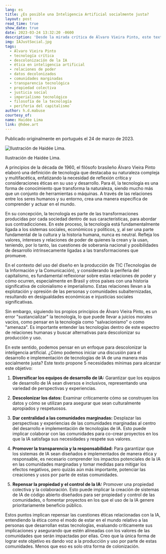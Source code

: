 ```yaml
---
lang: es
title: ¿Es posible una Inteligencia Artificial socialmente justa?
layout: post
read_time: true
show_date: true
date: 2023-03-24 13:32:20 -0600
description: 'Desde la mirada crítica de Álvaro Vieira Pinto, este texto replantea la tecnología como expresión de estructuras de poder, proponiendo cinco ejes para descolonizar la IA: marcos éticos críticos, prácticas decoloniales de datos, centralización de voces marginadas, transparencia algorítmica y gobernanza comunitaria.'
img: IAJustSocial.jpg
tags:
  - Álvaro Vieira Pinto
  - tecnología crítica
  - descolonización de la IA
  - ética en inteligencia artificial
  - relaciones de poder
  - datos decolonizados
  - comunidades marginadas
  - transparencia tecnológica
  - propiedad colectiva
  - justicia social
  - imperialismo tecnológico
  - filosofía de la tecnología
  - periferia del capitalismo`
author: h.d.mabuse
courtesy_of: 
name: Haidée Lima
link: @hdee.art
---
```

Publicado originalmente en portugués el 24 de marzo de 2023.  

![Ilustración de Haidée Lima.](.assets/img/IAJustSocial.jpg)

Ilustración de Haidée Lima.

A principios de la década de 1960, el filósofo brasileño Álvaro Vieira Pinto elaboró una definición de tecnología que destacaba su naturaleza compleja y multifacética, enfatizando la necesidad de reflexión crítica y consideraciones éticas en su uso y desarrollo. Para él, la tecnología es una forma de conocimiento que transforma la naturaleza, siendo mucho más que un conjunto de herramientas o máquinas. A través de las relaciones entre los seres humanos y su entorno, crea una manera específica de comprender y actuar en el mundo.

En su concepción, la tecnología es parte de las transformaciones producidas por cada sociedad dentro de sus características, para abordar sus contradicciones. En este proceso, la tecnología está fundamentalmente ligada a los sistemas sociales, económicos y políticos, y, al ser una parte fundamental de la cultura y la historia humana, nunca es neutral. Refleja los valores, intereses y relaciones de poder de quienes la crean y la usan, teniendo, por lo tanto, las cuestiones de soberanía nacional y posibilidades de desarrollo intrínsecamente ligadas a las transformaciones que promueve.

En el contexto del uso del diseño en la producción de TIC (Tecnologías de la Información y la Comunicación), y considerando la periferia del capitalismo, es fundamental reflexionar sobre estas relaciones de poder y cómo ocurren, especialmente en Brasil y otros países con una historia significativa de colonialismo e imperialismo. Estas relaciones llevan a la explotación y opresión de las personas y comunidades subalternizadas, resultando en desigualdades económicas e injusticias sociales significativas.

Sin embargo, siguiendo los propios principios de Álvaro Vieira Pinto, es un error "sustancializar" la tecnología, lo que puede llevar a juicios morales vacíos, como pensar en la tecnología como "salvacionismo" o como "amenaza". Es importante entender las tecnologías dentro de este espectro de relaciones humanas y buscar alternativas para descolonizar su producción y uso.

En este sentido, podemos pensar en un enfoque para descolonizar la inteligencia artificial. ¿Cómo podemos iniciar una discusión para el desarrollo e implementación de tecnologías de IA de una manera más socialmente justa? Este texto propone 5 necesidades mínimas para alcanzar este objetivo:  

1.  **Diversificar los equipos de desarrollo de IA:** Garantizar que los equipos de desarrollo de IA sean diversos e inclusivos, representando una variedad de perspectivas y experiencias.
    
2.  **Descolonizar los datos:** Examinar críticamente cómo se construyen los datos y cómo se utilizan para asegurar que sean culturalmente apropiados y respetuosos.
    
3.  **Dar centralidad a las comunidades marginadas:** Desplazar las perspectivas y experiencias de las comunidades marginadas al centro del desarrollo e implementación de tecnologías de IA. Esto puede implicar colaborar con las comunidades para co-crear proyectos en los que la IA satisfaga sus necesidades y respete sus valores.
    
4.  **Promover la transparencia y la responsabilidad:** Para garantizar que los sistemas de IA sean diseñados e implementados de manera ética y responsable, es necesario comprender los impactos potenciales de la IA en las comunidades marginadas y tomar medidas para mitigar los efectos negativos, pero quizás aún más importante, potenciar las creaciones y usos por parte de estas comunidades.
    
5.  **Repensar la propiedad y el control de la IA:** Promover una propiedad colectiva y la colaboración. Esto puede implicar la creación de sistemas de IA de código abierto diseñados para ser propiedad y control de las comunidades, o fomentar proyectos en los que el uso de la IA genere prioritariamente beneficio público.
    

Estos puntos implican repensar las cuestiones éticas relacionadas con la IA, entendiendo la ética como el modo de estar en el mundo relativo a las personas que desarrollan estas tecnologías, evaluando críticamente sus implicaciones y asegurando que estén alineadas con los valores de las comunidades que serán impactadas por ellas. Creo que la única forma de lograr este objetivo es dando voz a la producción y uso por parte de estas comunidades. Menos que eso es solo otra forma de colonización.
